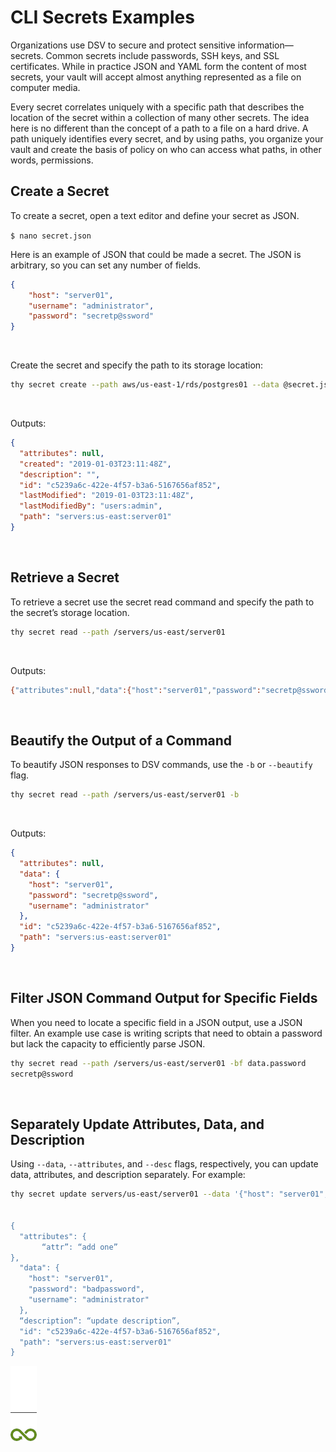 ﻿[title]: # (CLI Secrets Examples)
[tags]: # (DevOps Secrets Vault,DSV,)
[priority]: # (1700)

# CLI Secrets Examples

Organizations use DSV to secure and protect sensitive information—secrets. Common secrets include passwords, SSH keys, and SSL certificates. While in practice JSON and YAML form the content of most secrets, your vault will accept almost anything represented as a file on computer media.

Every secret correlates uniquely with a specific path that describes the location of the secret within a collection of many other secrets. The idea here is no different than the concept of a path to a file on a hard drive. A path uniquely identifies every secret, and by using paths, you organize your vault and create the basis of policy on who can access what paths, in other words, permissions.

## Create a Secret

To create a secret, open a text editor and define your secret as JSON.

`$ nano secret.json`

Here is an example of JSON that could be made a secret. The JSON is arbitrary, so you can set any number of fields.

```json
{
    "host": "server01",
    "username": "administrator",
    "password": "secretp@ssword"
}
```
 

Create the secret and specify the path to its storage location:

```bash
thy secret create --path aws/us-east-1/rds/postgres01 --data @secret.json
```
 

Outputs:

```json
{
  "attributes": null,
  "created": "2019-01-03T23:11:48Z",
  "description": "",
  "id": "c5239a6c-422e-4f57-b3a6-5167656af852",
  "lastModified": "2019-01-03T23:11:48Z",
  "lastModifiedBy": "users:admin",
  "path": "servers:us-east:server01"
}
```
 

## Retrieve a Secret

To retrieve a secret use the secret read command and specify the path to the secret’s storage location.

```bash
thy secret read --path /servers/us-east/server01
```
 

Outputs:

```bash
{"attributes":null,"data":{"host":"server01","password":"secretp@ssword","username":"administrator"},"id":"c5239a6c-422e-4f57-b3a6-5167656af852","path":"servers:us-east:server01"}
```
 

## Beautify the Output of a Command

To beautify JSON responses to DSV commands, use the `-b` or `--beautify` flag.

```bash
thy secret read --path /servers/us-east/server01 -b
```
 

Outputs:

```json
{
  "attributes": null,
  "data": {
    "host": "server01",
    "password": "secretp@ssword",
    "username": "administrator"
  },
  "id": "c5239a6c-422e-4f57-b3a6-5167656af852",
  "path": "servers:us-east:server01"
}
```
 

## Filter JSON Command Output for Specific Fields

When you need to locate a specific field in a JSON output, use a JSON filter. An example use case is writing scripts that need to obtain a password but lack the capacity to efficiently parse JSON.

```bash
thy secret read --path /servers/us-east/server01 -bf data.password
secretp@ssword
```
 

## Separately Update Attributes, Data, and Description

Using `--data`, `--attributes`, and `--desc` flags, respectively, you can update data, attributes, and description separately. For example:

```bash
thy secret update servers/us-east/server01 --data '{"host": "server01", “password”: “badpassword”,”username”: “admininistrator”}' --desc 'update description’  --attributes ‘{“attr”: “add one”}’


{
  "attributes": {
       “attr”: “add one”
},
  "data": {
    "host": "server01",
    "password": "badpassword",
    "username": "administrator"
  },
  “description”: “update description”,
  "id": "c5239a6c-422e-4f57-b3a6-5167656af852",
  "path": "servers:us-east:server01"
}
```


![Article End](../dsv-bug.png)

  
